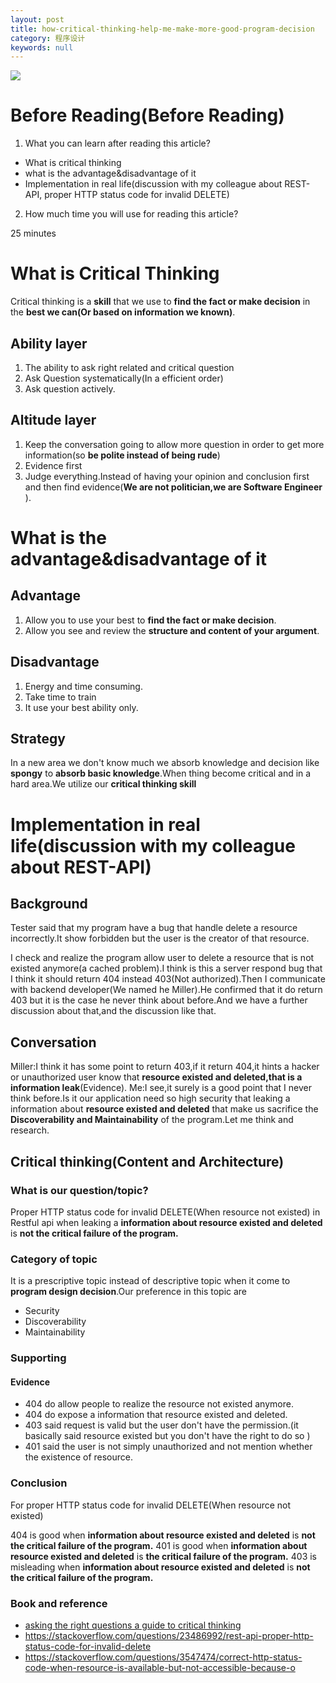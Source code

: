 ```yaml
---
layout: post
title: how-critical-thinking-help-me-make-more-good-program-decision
category: 程序设计
keywords: null
---
```


![](https://i.ytimg.com/vi/rJYaJ6_UcDM/maxresdefault.jpg)

# Before Reading(Before Reading)

1.  What you can learn after reading this article?

* What is critical thinking
* what is the advantage&disadvantage of it
* Implementation in real life(discussion with my colleague about REST-API, proper HTTP status code for invalid DELETE)

2.  How much time you will use for reading this article?

25 minutes

# What is Critical Thinking

Critical thinking is a **skill** that we use to **find the fact or make decision** in the **best we can(Or based on information we known)**.

## Ability layer

1.  The ability to ask right related and critical question
2.  Ask Question systematically(In a efficient order)
3.  Ask question actively.

## Altitude layer

1.  Keep the conversation going to allow more question in order to get more information(so **be polite instead of being rude**)
2.  Evidence first
3.  Judge everything.Instead of having your opinion and conclusion first and then find evidence(**We are not politician,we are Software Engineer** ).

# What is the advantage&disadvantage of it

## Advantage

1.  Allow you to use your best to **find the fact or make decision**.
2.  Allow you see and review the **structure and content of your argument**.

## Disadvantage

1.  Energy and time consuming.
2.  Take time to train
3.  It use your best ability only.

## Strategy

In a new area we don't know much we absorb knowledge and decision like **spongy** to **absorb basic knowledge**.When thing become critical and in a hard area.We utilize our **critical thinking skill**

# Implementation in real life(discussion with my colleague about REST-API)

## Background

Tester said that my program have a bug that handle delete a resource incorrectly.It show forbidden but the user is the creator of that resource.

I check and realize the program allow user to delete a resource that is not existed anymore(a cached problem).I think is this a server respond bug that I think it should return 404 instead 403(Not authorized).Then I communicate with backend developer(We named he Miller).He confirmed that it do return 403 but it is the case he never think about before.And we have a further discussion about that,and the discussion like that.

## Conversation

Miller:I think it has some point to return 403,if it return 404,it hints a hacker or unauthorized user know that **resource existed and deleted,that is a information leak**(Evidence).
Me:I see,it surely is a good point that I never think before.Is it our application need so high security that leaking a information about **resource existed and deleted** that make us sacrifice the **Discoverability and Maintainability** of the program.Let me think and research.

## Critical thinking(Content and Architecture)

### What is our question/topic?

Proper HTTP status code for invalid DELETE(When resource not existed) in Restful api when leaking a **information about resource existed and deleted** is **not the critical failure of the program.**

### Category of topic

It is a prescriptive topic instead of descriptive topic when it come to **program design decision**.Our preference in this topic are

* Security
* Discoverability
* Maintainability

### Supporting

#### Evidence

* 404 do allow people to realize the resource not existed anymore.
* 404 do expose a information that resource existed and deleted.
* 403 said request is valid but the user don't have the permission.(it basically said resource existed but you don't have the right to do so )
* 401 said the user is not simply unauthorized and not mention whether the existence of resource.

### Conclusion

For proper HTTP status code for invalid DELETE(When resource not existed)

404 is good when **information about resource existed and deleted** is **not the critical failure of the program.**
401 is good when **information about resource existed and deleted** is **the critical failure of the program.**
403 is misleading when **information about resource existed and deleted** is **not the critical failure of the program.**

### Book and reference

* [asking the right questions a guide to critical thinking](https://www.amazon.com/Asking-Right-Questions-11th-Browne/dp/0321907957)
* https://stackoverflow.com/questions/23486992/rest-api-proper-http-status-code-for-invalid-delete
* https://stackoverflow.com/questions/3547474/correct-http-status-code-when-resource-is-available-but-not-accessible-because-o
